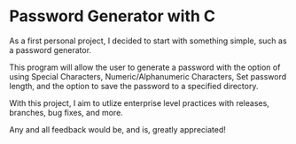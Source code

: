 # Password Generator with C

As a first personal project, I decided to start with something simple, such as a password generator.

This program will allow the user to generate a password with the option of using
Special Characters, Numeric/Alphanumeric Characters, Set password length, and the option to save the password to a specified directory.

With this project, I aim to utlize enterprise level practices with releases, branches, bug fixes, and more.

Any and all feedback would be, and is, greatly appreciated!

